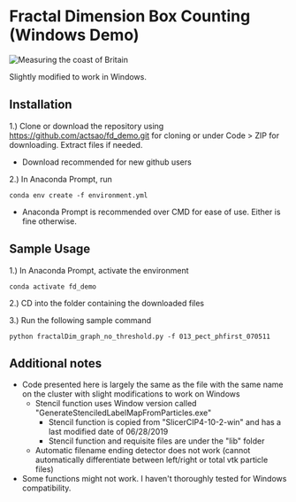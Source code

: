 # Fractal Dimension Box Counting (Windows Demo)

![Measuring the coast of Britain](https://upload.wikimedia.org/wikipedia/commons/thumb/2/28/Great_Britain_Box.svg/320px-Great_Britain_Box.svg.png)

Slightly modified to work in Windows.

## Installation
1.) Clone or download the repository using https://github.com/actsao/fd_demo.git for cloning or under Code > ZIP for downloading. Extract files if needed.
 - Download recommended for new github users

2.) In Anaconda Prompt, run

```
conda env create -f environment.yml
```

- Anaconda Prompt is recommended over CMD for ease of use. Either is fine otherwise.

## Sample Usage
1.) In Anaconda Prompt, activate the environment

```
conda activate fd_demo
```

2.) CD into the folder containing the downloaded files

3.) Run the following sample command

```
python fractalDim_graph_no_threshold.py -f 013_pect_phfirst_070511
```

## Additional notes
- Code presented here is largely the same as the file with the same name on the cluster with slight modifications to work on Windows
   - Stencil function uses Window version called "GenerateStenciledLabelMapFromParticles.exe"
      - Stencil function is copied from "SlicerCIP4-10-2-win" and has a last modified date of 06/28/2019
      - Stencil function and requisite files are under the "lib" folder
   - Automatic filename ending detector does not work (cannot automatically differentiate between left/right or total vtk particle files)
- Some functions might not work. I haven't thoroughly tested for Windows compatibility.
